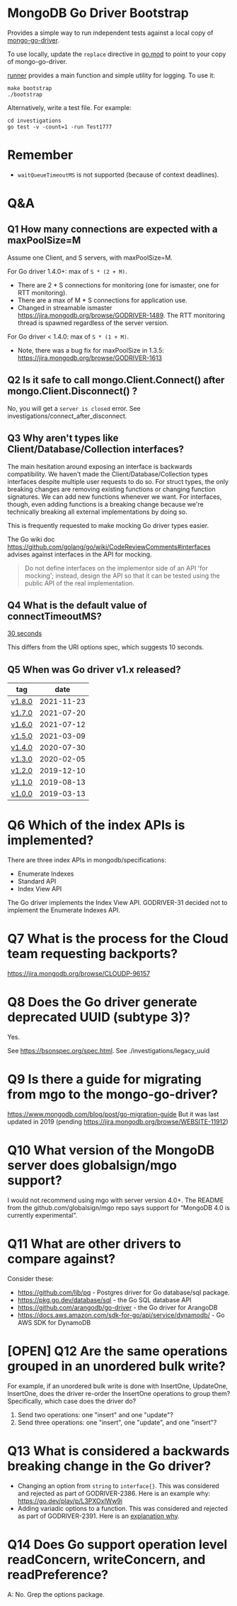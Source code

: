 # MongoDB Go Driver Bootstrap #

Provides a simple way to run independent tests against a local copy of [mongo-go-driver](git@github.com:mongodb/mongo-go-driver.git).

To use locally, update the `replace` directive in [go.mod](./go.mod) to point to your copy of mongo-go-driver.

[runner](./runner) provides a main function and simple utility for logging. To use it:
```
make bootstrap
./bootstrap
```

Alternatively, write a test file. For example:
```
cd investigations
go test -v -count=1 -run Test1777
```

# Remember #
- `waitQueueTimeoutMS` is not supported (because of context deadlines).

# Q&A #

## Q1 How many connections are expected with a maxPoolSize=M ##

Assume one Client, and S servers, with maxPoolSize=M.

For Go driver 1.4.0+: max of `S * (2 + M)`.
- There are 2 * S connections for monitoring (one for ismaster, one for RTT monitoring).
- There are a max of M * S connections for application use.
- Changed in streamable ismaster https://jira.mongodb.org/browse/GODRIVER-1489. The RTT monitoring thread is spawned regardless of the server version.

For Go driver < 1.4.0: max of `S * (1 + M)`.
- Note, there was a bug fix for maxPoolSize in 1.3.5: https://jira.mongodb.org/browse/GODRIVER-1613

## Q2 Is it safe to call mongo.Client.Connect() after mongo.Client.Disconnect() ?
No, you will get a `server is closed` error. See investigations/connect_after_disconnect.

## Q3 Why aren't types like Client/Database/Collection interfaces?

The main hesitation around exposing an interface is backwards compatibility.
We haven't made the Client/Database/Collection types interfaces despite multiple user requests to do so. For struct types, the only breaking changes are removing existing functions or changing function signatures. We can add new functions whenever we want. For interfaces, though, even adding functions is a breaking change because we're technically breaking all external implementations by doing so.

This is frequently requested to make mocking Go driver types easier.

The Go wiki doc https://github.com/golang/go/wiki/CodeReviewComments#interfaces advises against interfaces in the API for mocking.

> Do not define interfaces on the implementor side of an API 'for mocking'; instead, design the API so that it can be tested using the public API of the real implementation.

## Q4 What is the default value of connectTimeoutMS?

[30 seconds](https://github.com/kevinAlbs/mongo-go-driver/blob/cdacb6473abf8f2abaac11f58b7577fbd148440e/x/mongo/driver/topology/connection_options.go#L60)

This differs from the URI options spec, which suggests 10 seconds.

## Q5 When was Go driver v1.x released?

| tag                                                                      | date       |
|--------------------------------------------------------------------------|------------|
| [v1.8.0](https://github.com/mongodb/mongo-go-driver/releases/tag/v1.8.0) | 2021-11-23 |
| [v1.7.0](https://github.com/mongodb/mongo-go-driver/releases/tag/v1.7.0) | 2021-07-20 |
| [v1.6.0](https://github.com/mongodb/mongo-go-driver/releases/tag/v1.6.0) | 2021-07-12 |
| [v1.5.0](https://github.com/mongodb/mongo-go-driver/releases/tag/v1.5.0) | 2021-03-09 |
| [v1.4.0](https://github.com/mongodb/mongo-go-driver/releases/tag/v1.4.0) | 2020-07-30 |
| [v1.3.0](https://github.com/mongodb/mongo-go-driver/releases/tag/v1.3.0) | 2020-02-05 |
| [v1.2.0](https://github.com/mongodb/mongo-go-driver/releases/tag/v1.2.0) | 2019-12-10 |
| [v1.1.0](https://github.com/mongodb/mongo-go-driver/releases/tag/v1.1.0) | 2019-08-13 |
| [v1.0.0](https://github.com/mongodb/mongo-go-driver/releases/tag/v1.0.0) | 2019-03-13 |

# Q6 Which of the index APIs is implemented?

There are three index APIs in mongodb/specifications:
- Enumerate Indexes
- Standard API
- Index View API

The Go driver implements the Index View API. GODRIVER-31 decided not to implement the Enumerate Indexes API.

# Q7 What is the process for the Cloud team requesting backports?

https://jira.mongodb.org/browse/CLOUDP-96157
# Q8 Does the Go driver generate deprecated UUID (subtype 3)? #
Yes.

See https://bsonspec.org/spec.html.
See ./investigations/legacy_uuid

# Q9 Is there a guide for migrating from mgo to the mongo-go-driver? #

https://www.mongodb.com/blog/post/go-migration-guide
But it was last updated in 2019 (pending https://jira.mongodb.org/browse/WEBSITE-11912)

# Q10 What version of the MongoDB server does globalsign/mgo support? #

I would not recommend using mgo with server version 4.0+. The README from the github.com/globalsign/mgo repo says support for “MongoDB 4.0 is currently experimental”.

# Q11 What are other drivers to compare against? #

Consider these:
- https://github.com/lib/pq - Postgres driver for Go database/sql package.
- https://pkg.go.dev/database/sql - the Go SQL database API
- https://github.com/arangodb/go-driver - the Go driver for ArangoDB
- https://docs.aws.amazon.com/sdk-for-go/api/service/dynamodb/ - Go AWS SDK for DynamoDB

# [OPEN] Q12 Are the same operations grouped in an unordered bulk write? #
For example, if an unordered bulk write is done with InsertOne, UpdateOne, InsertOne, does the driver re-order the InsertOne operations to group them? Specifically, which case does the driver do?
1. Send two operations: one "insert" and one "update"?
2. Send three operations: one "insert", one "update", and one "insert"?

# Q13 What is considered a backwards breaking change in the Go driver?

- Changing an option from `string` to `interface{}`. This was considered and rejected as part of GODRIVER-2386. Here is an example why: https://go.dev/play/p/L3PXOxlWw9i
- Adding variadic options to a function. This was considered and rejected as part of GODRIVER-2391. Here is an [explanation why](https://github.com/mongodb/mongo-go-driver/pull/913#discussion_r868032541).

# Q14 Does Go support operation level readConcern, writeConcern, and readPreference?
A: No. Grep the options package.